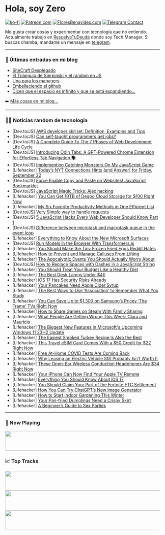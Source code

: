 # Hola, soy Zero

[![ko-fi](https://ko-fi.com/img/githubbutton_sm.svg)](https://ko-fi.com/J3J4N0LUK)
[![Patreon.com](https://img.shields.io/endpoint.svg?url=https%3A%2F%2Fshieldsio-patreon.vercel.app%2Fapi%3Fusername%3Dzerodragon%26type%3Dpatrons&style=for-the-badge)](https://patreon.com/zerodragon)
[![FloresBenavides.com](https://img.shields.io/website?down_message=oops&label=MiBlog&style=for-the-badge&up_message=online&url=https%3A%2F%2Ffloresbenavides.com)](https://floresbenavides.com)
[![Telegram Contact](https://img.shields.io/badge/escr%C3%ADbeme-ZeroDragon-%2326A5E4?style=for-the-badge&logo=telegram)](https://t.me/zerodragon)

Me gusta crear cosas y experimentar con tecnología que no entiendo.
Actualmente trabajo en [ResuelveTuDeuda](http://github.com/resuelve) donde soy Tech Manager.
Si buscas chamba, mandame un mensaje en [telegram](https://t.me/zerodragon).

---

### 📕 Últimas entradas en mi blog
<!-- BLOG-POST-LIST:START -->
- [SiteCraft Desplegado](https://floresbenavides.com/sitecraft-desplegado/)
- [El Triángulo de Sierpinski y el random en JS](https://floresbenavides.com/el-triangulo-de-sierpinski-y-el-random-en-js/)
- [Una para los managers](https://floresbenavides.com/una-para-los-managers/)
- [Embelleciendo el github](https://floresbenavides.com/embelleciendo-el-github/)
- [Dicen que el espacio es infinito y que se está expandiendo…](https://floresbenavides.com/dicen-que-el-espacio-es-infinito-y-que-se-esta-expandiendo/)
<!-- BLOG-POST-LIST:END -->

➡️ [Más cosas en mi blog...](https://floresbenavides.com)

---

### 👨‍💻 Noticias random de tecnología
<!-- TECH-POSTS:START -->
- [Dev.to/JS] [AWS developer skillset: Definition, Examples and Tips](https://dev.to/jessica89079831/aws-developer-skillset-definition-examples-and-tips-1ei1)
- [Dev.to/JS] [Can self-taught programmers get jobs?](https://dev.to/codewithshahan/can-self-taught-programmers-get-jobs-4f4d)
- [Dev.to/JS] [A Complete Guide To The 7 Phases of Web Development Life Cycle](https://dev.to/buildwithharis/a-complete-guide-to-the-7-phases-of-web-development-life-cycle-e45)
- [Dev.to/JS] [Introducing Odin Tabs: A GPT-Powered Chrome Extension for Effortless Tab Navigation 🗣️](https://dev.to/leonid20000/introducing-odin-tabs-a-gpt-powered-chrome-extension-for-effortless-tab-navigation-3m2o)
- [Dev.to/JS] [Implementing Catching Monsters On My JavaScript Game](https://dev.to/anradev/implementing-catching-monsters-on-my-javascript-game-2kpj)
- [Lifehacker] [Today’s NYT Connections Hints &lpar;and Answer&rpar; for Friday, September 22](https://lifehacker.com/connections-answer-today-september-22-2023-1850860545)
- [Dev.to/JS] [Force Enable Copy and Paste on Websites! JavaScript Bookmarklet](https://dev.to/ahandsel/force-enable-copy-and-paste-on-websites-javascript-bookmarklet-414d)
- [Dev.to/JS] [JavaScript Magic Tricks: Ajax hacking](https://dev.to/__28f08df2bb06aae67f97/javascript-magic-tricks-ajax-hacking-1o0j)
- [Lifehacker] [You Can Get 10TB of Degoo Cloud Storage for $100 Right Now](https://lifehacker.com/you-can-get-10tb-of-degoo-cloud-storage-for-100-right-1850855021)
- [Lifehacker] [My Six Favorite Productivity Methods in One Efficient List](https://lifehacker.com/best-productivity-methods-1850862925)
- [Dev.to/JS] [Very Simple way to handle requests](https://dev.to/mmvergara/supabase-way-of-handling-request-18mn)
- [Dev.to/JS] [5 JavaScript Hacks Every Web Developer Should Know Part 1](https://dev.to/basimghouri/10-javascript-hacks-every-web-developer-should-know-oge)
- [Dev.to/JS] [Difference between microtask and macrotask queue in the event loop](https://dev.to/jeetvora331/difference-between-microtask-and-macrotask-queue-in-the-event-loop-4i4i)
- [Lifehacker] [Everything to Know About the New Microsoft Surfaces](https://lifehacker.com/everything-to-know-about-the-new-microsoft-surfaces-1850862595)
- [Dev.to/JS] [Run Models in the Browser With Transformers.js](https://dev.to/kenzic/run-models-in-the-browser-with-transformersjs-7g8)
- [Lifehacker] [You Should Make the Tiny Frozen Fried Eggs Reddit Hates](https://lifehacker.com/you-should-make-the-tiny-frozen-fried-eggs-reddit-hates-1850862675)
- [Lifehacker] [How to Prevent and Manage Calluses From Lifting](https://lifehacker.com/how-to-prevent-and-manage-calluses-from-lifting-1836082994)
- [Lifehacker] [The Apocalyptic Events You Should Actually Worry About](https://lifehacker.com/the-apocalyptic-events-you-should-actually-worry-about-1850861176)
- [Dev.to/JS] [How to Replace Spaces with Dashes in a JavaScript String](https://dev.to/imsan/how-to-replace-spaces-with-dashes-in-a-javascript-string-4mph)
- [Lifehacker] [You Should Treat Your Budget Like a Healthy Diet](https://lifehacker.com/you-should-treat-your-budget-like-a-healthy-diet-1850860460)
- [Lifehacker] [The Best Desk Lamps Under $40](https://lifehacker.com/the-best-desk-lamps-under-40-1850862097)
- [Lifehacker] [iOS 17 Has Security Risks Already](https://lifehacker.com/ios-17-has-security-risks-already-1850861877)
- [Lifehacker] [Your Pancakes Need Apple Cider Syrup](https://lifehacker.com/apple-cider-recipe-1849782079)
- [Lifehacker] [The Best Ways to Use ‘Association’ to Remember What You Study](https://lifehacker.com/the-best-ways-to-use-association-to-remember-what-you-1850861942)
- [Lifehacker] [You Can Save Up to $1,300 on Samsung’s Pricey ‘The Frame’ TVs Right Now](https://lifehacker.com/you-can-save-up-to-1-300-on-samsung-s-pricey-the-fram-1850861674)
- [Lifehacker] [How to Share Games on Steam With Family Sharing](https://lifehacker.com/how-to-share-your-entire-steam-library-with-your-friend-1848453402)
- [Lifehacker] [What People Are Getting Wrong This Week: Clara and Mauricio](https://lifehacker.com/what-people-are-getting-wrong-this-week-clara-and-maur-1850861241)
- [Lifehacker] [The Biggest New Features in Microsoft&#39;s Upcoming Windows 11 23H2 Update](https://lifehacker.com/biggest-new-features-windows-11-23h2-update-1850860890)
- [Lifehacker] [The Easiest Smoked Turkey Recipe Is Also the Best](https://lifehacker.com/smoke-your-turkey-the-wrong-way-on-a-charcoal-grill-1848048358)
- [Lifehacker] [This Travel eSIM Card Comes With a $50 Credit for $22 Right Now](https://lifehacker.com/this-travel-esim-card-comes-with-a-50-credit-for-22-r-1850854986)
- [Lifehacker] [Free At-Home COVID Tests Are Coming Back](https://lifehacker.com/free-at-home-covid-tests-are-coming-back-1850860991)
- [Lifehacker] [Why Leasing an Electric Vehicle Still Probably Isn&#39;t Worth It](https://lifehacker.com/why-leasing-an-electric-vehicle-still-probably-isnt-wor-1850829610)
- [Lifehacker] [These Open-Ear Wireless Conduction Headphones Are $34 Right Now](https://lifehacker.com/these-open-ear-wireless-conduction-headphones-are-34-r-1850850886)
- [Lifehacker] [Your iPhone Can Now Find Your Apple TV Remote](https://lifehacker.com/your-iphone-can-now-find-your-apple-tv-remote-1850860249)
- [Lifehacker] [Everything You Should Know About iOS 17](https://lifehacker.com/iphone-ios-17-review-1850859158)
- [Lifehacker] [You Should Claim Your Part of the Fortnite FTC Settlement](https://lifehacker.com/fortnite-ftc-settlement-claim-1850858900)
- [Lifehacker] [How You Can Try ChatGPT’s New Image Generator](https://lifehacker.com/how-you-can-try-chatgpt-s-new-image-generator-1850858864)
- [Lifehacker] [How to Start Indoor Gardening This Winter](https://lifehacker.com/how-to-start-indoor-gardening-this-winter-1850857776)
- [Lifehacker] [Your Pan-fried Dumplings Need a Crispy Skirt](https://lifehacker.com/easy-fried-dumpling-recipe-1850857713)
- [Lifehacker] [A Beginner’s Guide to Sex Parties](https://lifehacker.com/a-beginner-s-guide-to-sex-parties-1850826250)<!-- TECH-POSTS:END -->

---

### 🎵 Now Playing
<a href="https://spotify-now-playing-dun.vercel.app/now-playing?open"><img src="https://spotify-now-playing-dun.vercel.app/now-playing" width="540" height="64"></a>

### 📈 Top Tracks
<a href="https://spotify-now-playing-dun.vercel.app/top-tracks?i=1&open"><img src="https://spotify-now-playing-dun.vercel.app/top-tracks?i=1" width="540" height="64"></a>
<a href="https://spotify-now-playing-dun.vercel.app/top-tracks?i=2&open"><img src="https://spotify-now-playing-dun.vercel.app/top-tracks?i=2" width="540" height="64"></a>
<a href="https://spotify-now-playing-dun.vercel.app/top-tracks?i=3&open"><img src="https://spotify-now-playing-dun.vercel.app/top-tracks?i=3" width="540" height="64"></a>
